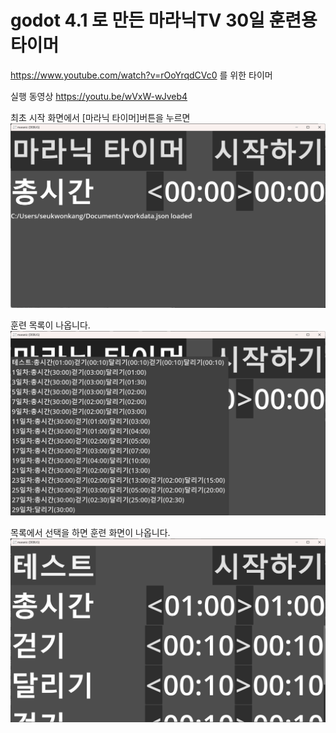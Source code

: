 # godot 4.1 로 만든 마라닉TV 30일 훈련용 타이머 

https://www.youtube.com/watch?v=rOoYrqdCVc0 를 위한 타이머 

실행 동영상 https://youtu.be/wVxW-wJveb4


최초 시작 화면에서 [마라닉 타이머]버튼을 누르면 
![최초시작화면](screen1.png)

훈련 목록이 나옵니다. 
![훈련목록에서 선택](screen2.png)

목록에서 선택을 하면 훈련 화면이 나옵니다. 
![훈련화면](screen3.png)

